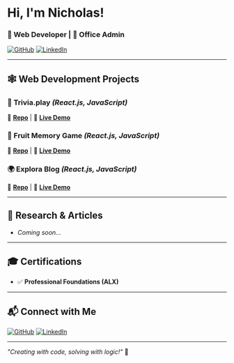 # Hi, I'm Nicholas!

### 🚀 Web Developer | 🎯 Office Admin
[![GitHub](https://img.shields.io/badge/GitHub-181717?style=for-the-badge&logo=github&logoColor=white)](https://github.com/nicholas-www)
[![LinkedIn](https://img.shields.io/badge/LinkedIn-0077B5?style=for-the-badge&logo=linkedin&logoColor=white)](https://www.linkedin.com/in/nicholas-ewusi-amoo/)

---

## 🕸 Web Development Projects

### 📕 Trivia.play *(React.js, JavaScript)*
🔗 [**Repo**](https://github.com/nicholas-www/trivia-play) | 🚀 [**Live Demo**](https://play-triviagame.netlify.app)

### 🧠 Fruit Memory Game *(React.js, JavaScript)*
🔗 [**Repo**](https://github.com/nicholas-www/fruit-memory-game) | 🚀 [**Live Demo**](https://play-fruit-memory-game.netlify.app)

### 🌍 Explora Blog *(React.js, JavaScript)*
🔗 [**Repo**](https://github.com/nicholas-www/explora-blog) | 🚀 [**Live Demo**](https://explora-blog.netlify.app)

---

## 🔬 Research & Articles

- *Coming soon...*

---

## 🎓 Certifications

- ✅ **Professional Foundations (ALX)**

---

## 📬 Connect with Me

[![GitHub](https://img.shields.io/badge/GitHub-181717?style=for-the-badge&logo=github&logoColor=white)](https://github.com/nicholas-www)
[![LinkedIn](https://img.shields.io/badge/LinkedIn-0077B5?style=for-the-badge&logo=linkedin&logoColor=white)](https://www.linkedin.com/in/nicholas-ewusi-amoo/)


---

*"Creating with code, solving with logic!"* 🚀



